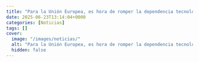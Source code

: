 ```yaml
---
title: "Para la Unión Europea, es hora de romper la dependencia tecnológica de los Estados Unidos » Enrique Dans"
date: 2025-06-23T13:14:04+0000
categories: [Noticias]
tags: []
cover:
  image: "/images/noticias/"
  alt: "Para la Unión Europea, es hora de romper la dependencia tecnológica de los Estados Unidos » Enrique Dans"
  hidden: false
---
```



